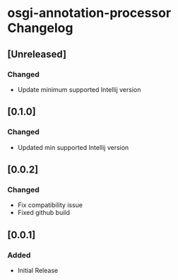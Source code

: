 <!-- Keep a Changelog guide -> https://keepachangelog.com -->

# osgi-annotation-processor Changelog

## [Unreleased]

### Changed
- Update minimum supported Intellij version

## [0.1.0]
### Changed
- Updated min supported Intellij version

## [0.0.2]
### Changed
- Fix compatibility issue
- Fixed github build

## [0.0.1]
### Added
- Initial Release
